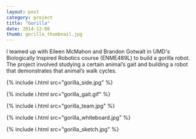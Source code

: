 ```yaml
---
layout: post
category: project
title: "Gorilla"
date: 2014-12-08
thumb: gorilla_thumbnail.jpg
---
```


I teamed up with Eileen McMahon and Brandon Gotwalt in UMD's Biologically Inspired Robotics course (ENME489L) to build a gorilla robot. The project involved studying a certain animal’s gait and building a robot that demonstrates that animal’s walk cycles.


{% include i.html src="gorilla_side.jpg" %}

{% include i.html src="gorilla_gait.gif" %}

{% include i.html src="gorilla_team.jpg" %}

{% include i.html src="gorilla_whiteboard.jpg" %}

{% include i.html src="gorilla_sketch.jpg" %}
